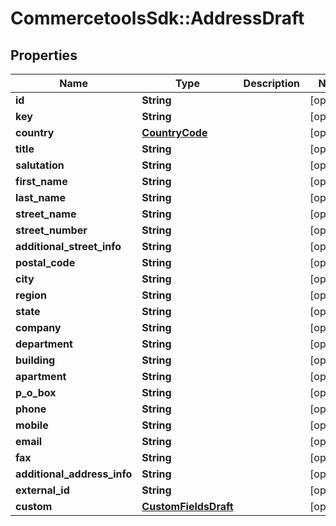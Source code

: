 # CommercetoolsSdk::AddressDraft

## Properties
Name | Type | Description | Notes
------------ | ------------- | ------------- | -------------
**id** | **String** |  | [optional] 
**key** | **String** |  | [optional] 
**country** | [**CountryCode**](CountryCode.md) |  | [optional] 
**title** | **String** |  | [optional] 
**salutation** | **String** |  | [optional] 
**first_name** | **String** |  | [optional] 
**last_name** | **String** |  | [optional] 
**street_name** | **String** |  | [optional] 
**street_number** | **String** |  | [optional] 
**additional_street_info** | **String** |  | [optional] 
**postal_code** | **String** |  | [optional] 
**city** | **String** |  | [optional] 
**region** | **String** |  | [optional] 
**state** | **String** |  | [optional] 
**company** | **String** |  | [optional] 
**department** | **String** |  | [optional] 
**building** | **String** |  | [optional] 
**apartment** | **String** |  | [optional] 
**p_o_box** | **String** |  | [optional] 
**phone** | **String** |  | [optional] 
**mobile** | **String** |  | [optional] 
**email** | **String** |  | [optional] 
**fax** | **String** |  | [optional] 
**additional_address_info** | **String** |  | [optional] 
**external_id** | **String** |  | [optional] 
**custom** | [**CustomFieldsDraft**](CustomFieldsDraft.md) |  | [optional] 


